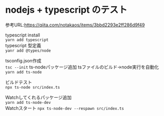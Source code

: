 # nodejs + typescript のテスト

参考URL:https://qiita.com/notakaos/items/3bbd2293e2ff286d9f49


typescript install  
`yarn add typescript`  
typescript 型定義  
`yanr add @types/node`  

tsconfig.json作成  
`tsc --init`
ts-nodeパッケージ追加 tsファイルのビルド→node実行を自動化  
`yarn add ts-node`  

ビルドテスト  
`npx ts-node src/index.ts`  

Watchしてくれるパッケージ追加  
`yarn add ts-node-dev`  
Watchスタート
`npx ts-node-dev --respawn src/index.ts`
